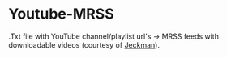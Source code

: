 # Youtube-MRSS

.Txt file with YouTube channel/playlist url's -> MRSS feeds with downloadable videos (courtesy of [Jeckman]).
 
[Jeckman]:https://github.com/jeckman/YouTube-Downloader

